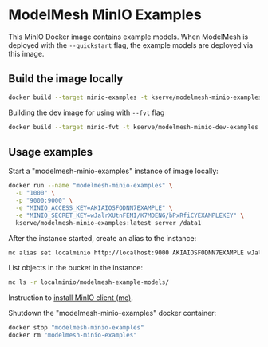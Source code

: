 # ModelMesh MinIO Examples

This MinIO Docker image contains example models. When ModelMesh is deployed with
the `--quickstart` flag, the example models are deployed via this image.

## Build the image locally

```sh
docker build --target minio-examples -t kserve/modelmesh-minio-examples:latest .
```

Building the dev image for using with `--fvt` flag

```sh
docker build --target minio-fvt -t kserve/modelmesh-minio-dev-examples:latest .
```

## Usage examples

Start a "modelmesh-minio-examples" instance of image locally:

```sh
docker run --name "modelmesh-minio-examples" \
  -u "1000" \
  -p "9000:9000" \
  -e "MINIO_ACCESS_KEY=AKIAIOSFODNN7EXAMPLE" \
  -e "MINIO_SECRET_KEY=wJalrXUtnFEMI/K7MDENG/bPxRfiCYEXAMPLEKEY" \
  kserve/modelmesh-minio-examples:latest server /data1
```

After the instance started, create an alias to the instance:

```sh
mc alias set localminio http://localhost:9000 AKIAIOSFODNN7EXAMPLE wJalrXUtnFEMI/K7MDENG/bPxRfiCYEXAMPLEKEY
```

List objects in the bucket in the instance:

```sh
mc ls -r localminio/modelmesh-example-models/
```

Instruction to [install MinIO client (mc)](https://min.io/docs/minio/linux/reference/minio-mc.html#quickstart).

Shutdown the "modelmesh-minio-examples" docker container:

```sh
docker stop "modelmesh-minio-examples"
docker rm "modelmesh-minio-examples"
```
